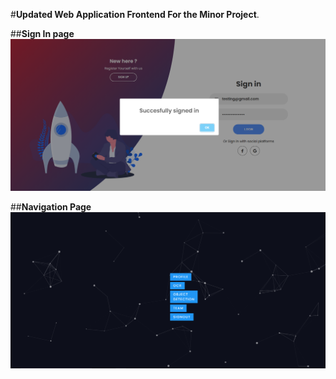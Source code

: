 #**Updated Web Application Frontend For the Minor Project**.


##**Sign In page**
![](https://github.com/ashish807/OCR-and-language-translation/blob/master/Images/Signinpage.png)

##**Navigation Page**
![](https://github.com/ashish807/OCR-and-language-translation/blob/master/Images/Navigation.png)
